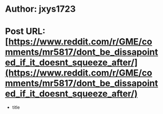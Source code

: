 # Author: jxys1723
# Post URL: [https://www.reddit.com/r/GME/comments/mr5817/dont_be_dissapointed_if_it_doesnt_squeeze_after/](https://www.reddit.com/r/GME/comments/mr5817/dont_be_dissapointed_if_it_doesnt_squeeze_after/)


* title